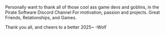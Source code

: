 Personally want to thank all of those cool ass game devs and goblins, in the Pirate Software Discord Channel
For motivation, passion and projects.
Great Friends, Relationships, and Games.

Thank you all, and cheers to a better 2025~
-Wolf
